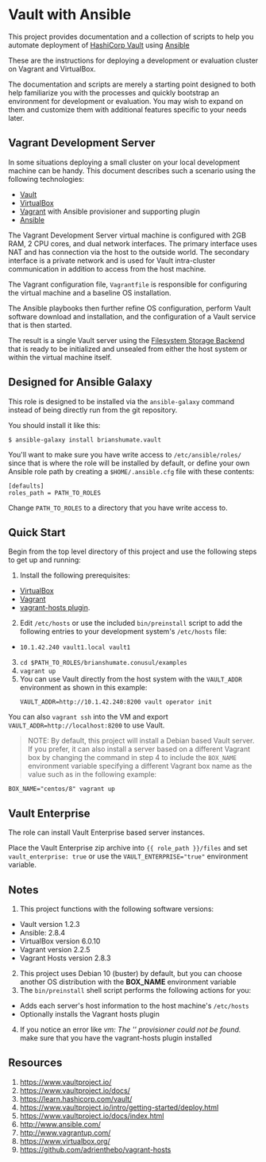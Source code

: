 # Vault with Ansible

This project provides documentation and a collection of scripts to help you automate deployment of [HashiCorp Vault](https://www.vaultproject.io/) using [Ansible](http://www.ansibleworks.com/)

These are the instructions for deploying a development or evaluation cluster on Vagrant and VirtualBox.

The documentation and scripts are merely a starting point designed to both help familiarize you with the processes and quickly bootstrap an environment for development or evaluation. You may wish to expand on them and customize them with additional features specific to your needs later.

## Vagrant Development Server

In some situations deploying a small cluster on your local development machine can be handy. This document describes such a scenario using the following technologies:

* [Vault](https://vault.io)
* [VirtualBox](https://www.virtualbox.org/)
* [Vagrant](http://www.vagrantup.com/) with Ansible provisioner and
  supporting plugin
* [Ansible](http://www.ansibleworks.com/)

The Vagrant Development Server virtual machine is configured with 2GB RAM, 2 CPU cores, and dual network interfaces. The primary interface uses NAT and has connection via the host to the outside world. The secondary interface is a private network and is used for Vault intra-cluster communication in addition to access from the host machine.

The Vagrant configuration file, `Vagrantfile` is responsible for configuring the virtual machine and a baseline OS installation.

The Ansible playbooks then further refine OS configuration, perform Vault software download and installation, and the configuration of a Vault service that is then started.

The result is a single Vault server using the [Filesystem Storage Backend](https://www.vaultproject.io/docs/configuration/storage/filesystem.html) that is ready to be initialized and unsealed from either the host system or within the virtual machine itself.

## Designed for Ansible Galaxy

This role is designed to be installed via the `ansible-galaxy` command instead of being directly run from the git repository.

You should install it like this:

```
$ ansible-galaxy install brianshumate.vault
```

You'll want to make sure you have write access to `/etc/ansible/roles/` since
that is where the role will be installed by default, or define your own
Ansible role path by creating a `$HOME/.ansible.cfg` file with these contents:

```
[defaults]
roles_path = PATH_TO_ROLES
```

Change `PATH_TO_ROLES` to a directory that you have write access to.

## Quick Start

Begin from the top level directory of this project and use the following
steps to get up and running:

1. Install the following prerequisites:
  - [VirtualBox](https://www.virtualbox.org/wiki/Downloads)
  - [Vagrant](http://downloads.vagrantup.com/)
  - [vagrant-hosts plugin](https://docs.ansible.com/ansible/latest/installation_guide/index.html).
2. Edit `/etc/hosts` or use the included `bin/preinstall` script to add
   the following entries to your development system's `/etc/hosts` file:
  - `10.1.42.240 vault1.local vault1`
3. `cd $PATH_TO_ROLES/brianshumate.conusul/examples`
4. `vagrant up`
6. You can use Vault directly from the host system with the `VAULT_ADDR` environment as shown in this example:
    ```
    VAULT_ADDR=http://10.1.42.240:8200 vault operator init
    ```

You can also `vagrant ssh` into the VM and export `VAULT_ADDR=http://localhost:8200` to use Vault.

> NOTE: By default, this project will install a Debian based Vault server. If you prefer, it can also install a server based on a different Vagrant box by changing the command in step 4 to include the `BOX_NAME` environment variable specifying a different Vagrant box name as the value such as in the following example:

```
BOX_NAME="centos/8" vagrant up
```

## Vault Enterprise

The role can install Vault Enterprise based server instances.

Place the Vault Enterprise zip archive into `{{ role_path }}/files` and set `vault_enterprise: true` or use the `VAULT_ENTERPRISE="true"` environment variable.

## Notes

1. This project functions with the following software versions:
  * Vault version 1.2.3
  * Ansible: 2.8.4
  * VirtualBox version 6.0.10
  * Vagrant version 2.2.5
  * Vagrant Hosts version 2.8.3
2. This project uses Debian 10 (buster) by default, but you can choose another
   OS distribution with the **BOX_NAME** environment variable
3. The `bin/preinstall` shell script performs the following actions for you:
  - Adds each server's host information to the host machine's `/etc/hosts`
  - Optionally installs the Vagrant hosts plugin
4. If you notice an error like *vm: The '' provisioner could not be found.* make sure that you have the vagrant-hosts plugin installed

## Resources

1. https://www.vaultproject.io/
2. https://www.vaultproject.io/docs/
3. https://learn.hashicorp.com/vault/
4. https://www.vaultproject.io/intro/getting-started/deploy.html
5. https://www.vaultproject.io/docs/index.html
6. http://www.ansible.com/
7. http://www.vagrantup.com/
8. https://www.virtualbox.org/
9. https://github.com/adrienthebo/vagrant-hosts
